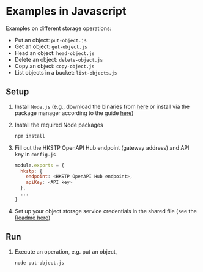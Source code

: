 # Examples in Javascript

Examples on different storage operations:

- Put an object: `put-object.js`
- Get an object: `get-object.js`
- Head an object: `head-object.js`
- Delete an object: `delete-object.js`
- Copy an object: `copy-object.js`
- List objects in a bucket: `list-objects.js`

## Setup

1. Install `Node.js` (e.g., download the binaries from [here](https://nodejs.org/en/download) or install via the package manager according to the guide [here](https://nodejs.org/en/download/package-manager))

1. Install the required Node packages
   ```bash
   npm install
   ```

1. Fill out the HKSTP OpenAPI Hub endpoint (gateway address) and API key in `config.js`
   ```js
   module.exports = {
     hkstp: {
       endpoint: <HKSTP OpenAPI Hub endpoint>,
       apiKey: <API key>
     },
     ...
   }
   ```

1. Set up your object storage service credentials in the shared file (see the [Readme here](../Readme.md))

## Run

1. Execute an operation, e.g. put an object,
   ```bash
   node put-object.js
   ```
